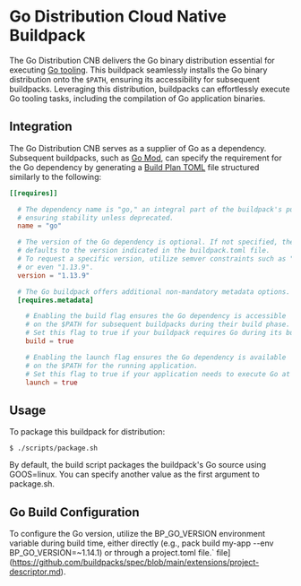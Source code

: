 # Go Distribution Cloud Native Buildpack

The Go Distribution CNB delivers the Go binary distribution essential for executing [Go tooling](https://golang.org/cmd/go/). This buildpack seamlessly installs the Go binary distribution onto the `$PATH`, ensuring its accessibility for subsequent buildpacks. Leveraging this distribution, buildpacks can effortlessly execute Go tooling tasks, including the compilation of Go application binaries.

## Integration

The Go Distribution CNB serves as a supplier of Go as a dependency. Subsequent buildpacks, such as [Go Mod](https://github.com/initializ-buildpacks/go-mod), can specify the requirement for the Go dependency by generating a [Build Plan TOML](https://github.com/buildpacks/spec/blob/master/buildpack.md#build-plan-toml) file structured similarly to the following:

```toml
[[requires]]

  # The dependency name is "go," an integral part of the buildpack's public API,
  # ensuring stability unless deprecated.
  name = "go"

  # The version of the Go dependency is optional. If not specified, the buildpack
  # defaults to the version indicated in the buildpack.toml file.
  # To request a specific version, utilize semver constraints such as "1.*", "1.13.*",
  # or even "1.13.9".
  version = "1.13.9"

  # The Go buildpack offers additional non-mandatory metadata options.
  [requires.metadata]

    # Enabling the build flag ensures the Go dependency is accessible
    # on the $PATH for subsequent buildpacks during their build phase.
    # Set this flag to true if your buildpack requires Go during its build process.
    build = true

    # Enabling the launch flag ensures the Go dependency is available
    # on the $PATH for the running application.
    # Set this flag to true if your application needs to execute Go at runtime.
    launch = true
```

## Usage

To package this buildpack for distribution:

```
$ ./scripts/package.sh
```

By default, the build script packages the buildpack's Go source using GOOS=linux.
You can specify another value as the first argument to package.sh.


## Go Build Configuration

To configure the Go version, utilize the BP_GO_VERSION environment variable
during build time, either directly (e.g., pack build my-app --env BP_GO_VERSION=~1.14.1)
or through a project.toml file.`
file](https://github.com/buildpacks/spec/blob/main/extensions/project-descriptor.md).
